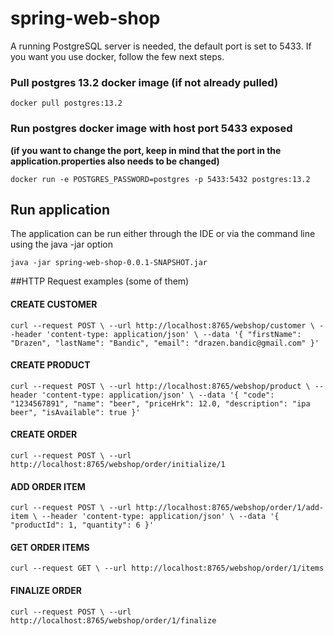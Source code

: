 # spring-web-shop
A running PostgreSQL server is needed, the default port is set to 5433. If you want you use docker, follow the few 
next steps.

### Pull postgres 13.2 docker image (if not already pulled)
`docker pull postgres:13.2`

### Run postgres docker image with host port 5433 exposed 
**(if you want to change the port, keep in mind that the port in the application.properties also needs to be changed)**

`docker run -e POSTGRES_PASSWORD=postgres -p 5433:5432 postgres:13.2`

## Run application
The application can be run either through the IDE or via the command line using the java -jar option

`java -jar spring-web-shop-0.0.1-SNAPSHOT.jar`

##HTTP Request examples (some of them)

#### CREATE CUSTOMER 
`curl --request POST \
--url http://localhost:8765/webshop/customer \
--header 'content-type: application/json' \
--data '{
"firstName": "Drazen",
"lastName": "Bandic",
"email": "drazen.bandic@gmail.com"
}'`


#### CREATE PRODUCT
`curl --request POST \
--url http://localhost:8765/webshop/product \
--header 'content-type: application/json' \
--data '{
"code": "1234567891",
"name": "beer",
"priceHrk": 12.0,
"description": "ipa beer",
"isAvailable": true
}'`

#### CREATE ORDER
`curl --request POST \
--url http://localhost:8765/webshop/order/initialize/1`

#### ADD ORDER ITEM
`curl --request POST \
--url http://localhost:8765/webshop/order/1/add-item \
--header 'content-type: application/json' \
--data '{
"productId": 1,
"quantity": 6
}'`

#### GET ORDER ITEMS
`curl --request GET \
--url http://localhost:8765/webshop/order/1/items`

#### FINALIZE ORDER
`curl --request POST \
--url http://localhost:8765/webshop/order/1/finalize`
